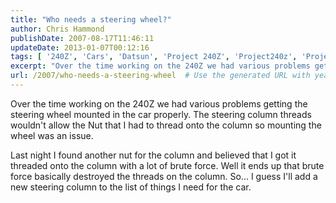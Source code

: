 ```yaml
---
title: "Who needs a steering wheel?"
author: Chris Hammond
publishDate: 2007-08-17T11:46:11
updateDate: 2013-01-07T00:12:16
tags: [ '240Z', 'Cars', 'Datsun', 'Project 240Z', 'Project240z', 'Project240Zcom' ]
excerpt: "Over the time working on the 240Z we had various problems getting the steering wheel mounted in the car properly. The steering column threads wouldn't allow the Nut that I had to thread onto the column so mounting the wheel was an issue. Last night I found another nut for the column and believed that I got it threaded onto the column with a lot of brute force. Well it ends up that brute force basically destroyed the threads on the column. So... I guess I'll add a new steering column to the list of things I need for the..."
url: /2007/who-needs-a-steering-wheel  # Use the generated URL with year
---
```

<p>Over the time working on the 240Z we had various problems getting the steering wheel mounted in the car properly. The steering column threads wouldn't allow the Nut that I had to thread onto the column so mounting the wheel was an issue.</p> <p>Last night I found another nut for the column and believed that I got it threaded onto the column with a lot of brute force. Well it ends up that brute force basically destroyed the threads on the column. So... I guess I'll add a new steering column to the list of things&nbsp;I need for the car.</p>
